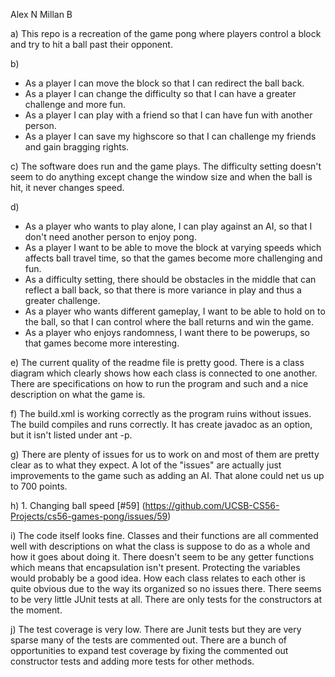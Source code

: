 Alex N 
Millan B

a) This repo is a recreation of the game pong where players control a block and try to hit a ball past their opponent.

b) 
   * As a player I can move the block so that I can redirect the ball back. 
   * As a player I can change the difficulty so that I can have a greater challenge and more fun.
   * As a player I can play with a friend so that I can have fun with another person.
   * As a player I can save my highscore so that I can challenge my friends and gain bragging rights.

c) The software does run and the game plays. The difficulty setting doesn't seem to do anything except change the window size and when the ball is hit, it never changes speed.

d) 
   * As a player who wants to play alone, I can play against an AI, so that I don't need another person to enjoy pong. 
   * As a player I want to be able to move the block at varying speeds which affects ball travel time, so that the games become more challenging and fun.    
   * As a difficulty setting, there should be obstacles in the middle that can reflect a ball back, so that there is more variance in play and thus a greater challenge.
   * As a player who wants different gameplay, I want to be able to hold on to the ball, so that I can control where the ball returns and win the game.
   * As a player who enjoys randomness, I want there to be powerups, so that games become more interesting.

e) The current quality of the readme file is pretty good. There is a class diagram which clearly shows how each class is connected to one another. There are specifications on how to run the program and such and a nice description on what the game is. 

f) The build.xml is working correctly as the program ruins without issues. The build compiles and runs correctly. It has create javadoc as an option, but it isn't listed under ant -p. 

g) There are plenty of issues for us to work on and most of them are pretty clear as to what they expect. A lot of the "issues" are actually just improvements to the game such as adding an AI. That alone could net us up to 700 points. 

h) 1. Changing ball speed [#59] (https://github.com/UCSB-CS56-Projects/cs56-games-pong/issues/59)
   

i) The code itself looks fine. Classes and their functions are all commented well with descriptions on what the class is suppose to do as a whole and how it goes about doing it. There doesn't seem to be any getter functions which means that encapsulation isn't present. Protecting the variables would probably be a good idea. How each class relates to each other is quite obvious due to the way its organized so no issues there. There seems to be very little JUnit tests at all. There are only tests for the constructors at the moment.

j) The test coverage is very low. There are Junit tests but they are very sparse many of the tests are commented out. There are a bunch of opportunities to expand test coverage by fixing the commented out constructor tests and adding more tests for other methods. 
